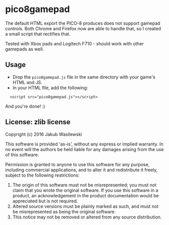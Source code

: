 # pico8gamepad

The default HTML export the PICO-8 produces does not support gamepad controls.
Both Chrome and Firefox now are able to handle that, so I created a small
script that rectifies that.

Tested with Xbox pads and Logitech F710 - should work with other gamepads as well.

## Usage

* Drop the `pico8gamepad.js` file in the same directory with your game's HTML and JS. 
* In your HTML file, add the following:

```
  <script src="pico8gamepad.js"></script>
```

And you're done! :)

## License: zlib license

Copyright (c) 2016 Jakub Wasilewski

This software is provided 'as-is', without any express or implied
warranty. In no event will the authors be held liable for any damages
arising from the use of this software.

Permission is granted to anyone to use this software for any purpose,
including commercial applications, and to alter it and redistribute it
freely, subject to the following restrictions:

1. The origin of this software must not be misrepresented; you must not
   claim that you wrote the original software. If you use this software
   in a product, an acknowledgement in the product documentation would be
   appreciated but is not required.
2. Altered source versions must be plainly marked as such, and must not be
   misrepresented as being the original software.
3. This notice may not be removed or altered from any source distribution.
